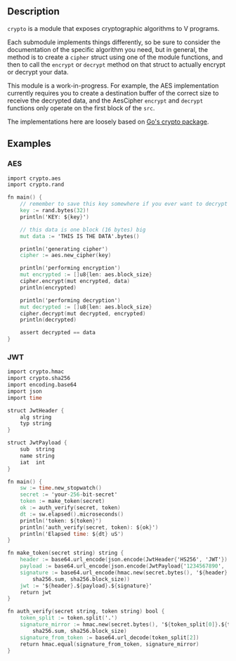 ## Description

`crypto` is a module that exposes cryptographic algorithms to V programs.

Each submodule implements things differently, so be sure to consider the documentation
of the specific algorithm you need, but in general, the method is to create a `cipher`
struct using one of the module functions, and then to call the `encrypt` or `decrypt`
method on that struct to actually encrypt or decrypt your data.

This module is a work-in-progress. For example, the AES implementation currently requires you
to create a destination buffer of the correct size to receive the decrypted data, and the AesCipher
`encrypt` and `decrypt` functions only operate on the first block of the `src`.

The implementations here are loosely based on [Go's crypto package](https://pkg.go.dev/crypto).

## Examples

### AES

```v
import crypto.aes
import crypto.rand

fn main() {
	// remember to save this key somewhere if you ever want to decrypt your data
	key := rand.bytes(32)!
	println('KEY: ${key}')

	// this data is one block (16 bytes) big
	mut data := 'THIS IS THE DATA'.bytes()

	println('generating cipher')
	cipher := aes.new_cipher(key)

	println('performing encryption')
	mut encrypted := []u8{len: aes.block_size}
	cipher.encrypt(mut encrypted, data)
	println(encrypted)

	println('performing decryption')
	mut decrypted := []u8{len: aes.block_size}
	cipher.decrypt(mut decrypted, encrypted)
	println(decrypted)

	assert decrypted == data
}
```

### JWT

```v
import crypto.hmac
import crypto.sha256
import encoding.base64
import json
import time

struct JwtHeader {
	alg string
	typ string
}

struct JwtPayload {
	sub  string
	name string
	iat  int
}

fn main() {
	sw := time.new_stopwatch()
	secret := 'your-256-bit-secret'
	token := make_token(secret)
	ok := auth_verify(secret, token)
	dt := sw.elapsed().microseconds()
	println('token: ${token}')
	println('auth_verify(secret, token): ${ok}')
	println('Elapsed time: ${dt} uS')
}

fn make_token(secret string) string {
	header := base64.url_encode(json.encode(JwtHeader{'HS256', 'JWT'}).bytes())
	payload := base64.url_encode(json.encode(JwtPayload{'1234567890', 'John Doe', 1516239022}).bytes())
	signature := base64.url_encode(hmac.new(secret.bytes(), '${header}.${payload}'.bytes(),
		sha256.sum, sha256.block_size))
	jwt := '${header}.${payload}.${signature}'
	return jwt
}

fn auth_verify(secret string, token string) bool {
	token_split := token.split('.')
	signature_mirror := hmac.new(secret.bytes(), '${token_split[0]}.${token_split[1]}'.bytes(),
		sha256.sum, sha256.block_size)
	signature_from_token := base64.url_decode(token_split[2])
	return hmac.equal(signature_from_token, signature_mirror)
}
```
